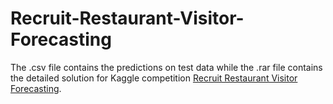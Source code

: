 # Recruit-Restaurant-Visitor-Forecasting
The .csv file contains the predictions on test data while the .rar file contains the detailed solution for Kaggle competition 
[Recruit Restaurant Visitor Forecasting](https://www.kaggle.com/c/recruit-restaurant-visitor-forecasting).
